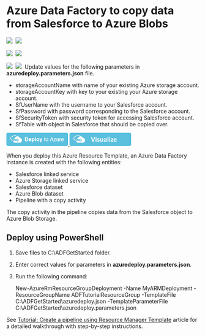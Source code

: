 # Azure Data Factory to copy data from Salesforce to Azure Blobs

<IMG SRC="https://azurequickstartsservice.blob.core.windows.net/badges/101-data-factory-salesforce-to-blob-copy/PublicLastTestDate.svg" />&nbsp;
<IMG SRC="https://azurequickstartsservice.blob.core.windows.net/badges/101-data-factory-salesforce-to-blob-copy/PublicDeployment.svg" />&nbsp;

<IMG SRC="https://azurequickstartsservice.blob.core.windows.net/badges/101-data-factory-salesforce-to-blob-copy/FairfaxLastTestDate.svg" />&nbsp;
<IMG SRC="https://azurequickstartsservice.blob.core.windows.net/badges/101-data-factory-salesforce-to-blob-copy/FairfaxDeployment.svg" />&nbsp;

<IMG SRC="https://azurequickstartsservice.blob.core.windows.net/badges/101-data-factory-salesforce-to-blob-copy/BestPracticeResult.svg" />&nbsp;
<IMG SRC="https://azurequickstartsservice.blob.core.windows.net/badges/101-data-factory-salesforce-to-blob-copy/CredScanResult.svg" />&nbsp;
Update values for the following parameters in **azuredeploy.parameters.json** file.

- storageAccountName with name of your existing Azure storage account.
- storageAccountKey with key to your existing your Azure storage account. 
- SfUserName with the username to your Salesforce account. 
- SfPassword with password corresponding to the Salesforce account. 
- SfSecurityToken with security token for accessing Salesforce account. 
- SfTable with object in Salesforce that should be copied over.
 
<a href="https://portal.azure.com/#create/Microsoft.Template/uri/https%3A%2F%2Fraw.githubusercontent.com%2FAzure%2Fazure-quickstart-templates%2Fmaster%2F101-data-factory-salesforce-to-blob-copy%2Fazuredeploy.json" target="_blank">
    <img src="https://raw.githubusercontent.com/Azure/azure-quickstart-templates/master/1-CONTRIBUTION-GUIDE/images/deploytoazure.png"/>
</a>
<a href="http://armviz.io/#/?load=https%3A%2F%2Fraw.githubusercontent.com%2FAzure%2Fazure-quickstart-templates%2Fmaster%2F101-data-factory-salesforce-to-blob-copy%2Fazuredeploy.json" target="_blank">
    <img src="https://raw.githubusercontent.com/Azure/azure-quickstart-templates/master/1-CONTRIBUTION-GUIDE/images/visualizebutton.png"/>
</a>

When you deploy this Azure Resource Template, an Azure Data Factory instance is created with the following entities: 

- Salesforce linked service
- Azure Storage linked service
- Salesforce dataset
- Azure Blob dataset
- Pipeline with a copy activity

The copy activity in the pipeline copies data from the Salesforce object to Azure Blob Storage. 

## Deploy using PowerShell
1. Save files to C:\ADFGetStarted folder. 
2. Enter correct values for parameters in **azuredeploy.parameters.json**. 
2. Run the following command:
	
	New-AzureRmResourceGroupDeployment -Name MyARMDeployment -ResourceGroupName ADFTutorialResourceGroup -TemplateFile C:\ADFGetStarted\azuredeploy.json -TemplateParameterFile C:\ADFGetStarted\azuredeploy.parameters.json

See [Tutorial: Create a pipeline using Resource Manager Template](https://azure.microsoft.com/documentation/articles/data-factory-copy-activity-tutorial-using-azure-resource-manager-template/?rnd=1#create-data-factory) article for a detailed walkthrough with step-by-step instructions. 

